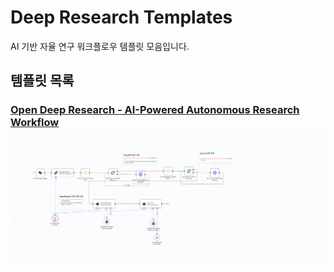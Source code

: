 # Deep Research Templates

AI 기반 자율 연구 워크플로우 템플릿 모음입니다.

## 템플릿 목록

### [Open Deep Research - AI-Powered Autonomous Research Workflow](Open%20Deep%20Research%20-%20AI-Powered%20Autonomous%20Research%20Workflow.json)[![Open Deep Research - AI-Powered Autonomous Research Workflow](Open%20Deep%20Research%20-%20AI-Powered%20Autonomous%20Research%20Workflow.png)](Open%20Deep%20Research%20-%20AI-Powered%20Autonomous%20Research%20Workflow.json)

